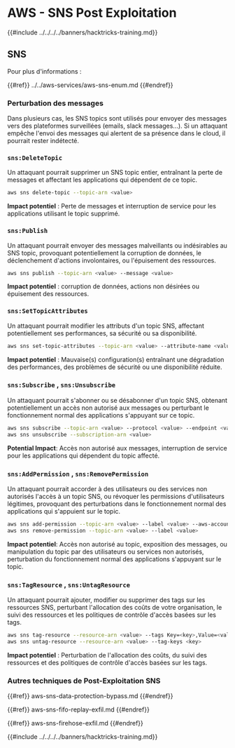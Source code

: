 # AWS - SNS Post Exploitation

{{#include ../../../../banners/hacktricks-training.md}}

## SNS

Pour plus d'informations :

{{#ref}}
../../aws-services/aws-sns-enum.md
{{#endref}}

### Perturbation des messages

Dans plusieurs cas, les SNS topics sont utilisés pour envoyer des messages vers des plateformes surveillées (emails, slack messages...). Si un attaquant empêche l'envoi des messages qui alertent de sa présence dans le cloud, il pourrait rester indétecté.

### `sns:DeleteTopic`

Un attaquant pourrait supprimer un SNS topic entier, entraînant la perte de messages et affectant les applications qui dépendent de ce topic.
```bash
aws sns delete-topic --topic-arn <value>
```
**Impact potentiel** : Perte de messages et interruption de service pour les applications utilisant le topic supprimé.

### `sns:Publish`

Un attaquant pourrait envoyer des messages malveillants ou indésirables au SNS topic, provoquant potentiellement la corruption de données, le déclenchement d'actions involontaires, ou l'épuisement des ressources.
```bash
aws sns publish --topic-arn <value> --message <value>
```
**Impact potentiel** : corruption de données, actions non désirées ou épuisement des ressources.

### `sns:SetTopicAttributes`

Un attaquant pourrait modifier les attributs d'un topic SNS, affectant potentiellement ses performances, sa sécurité ou sa disponibilité.
```bash
aws sns set-topic-attributes --topic-arn <value> --attribute-name <value> --attribute-value <value>
```
**Impact potentiel** : Mauvaise(s) configuration(s) entraînant une dégradation des performances, des problèmes de sécurité ou une disponibilité réduite.

### `sns:Subscribe` , `sns:Unsubscribe`

Un attaquant pourrait s'abonner ou se désabonner d'un topic SNS, obtenant potentiellement un accès non autorisé aux messages ou perturbant le fonctionnement normal des applications s'appuyant sur ce topic.
```bash
aws sns subscribe --topic-arn <value> --protocol <value> --endpoint <value>
aws sns unsubscribe --subscription-arn <value>
```
**Potential Impact**: Accès non autorisé aux messages, interruption de service pour les applications qui dépendent du topic affecté.

### `sns:AddPermission` , `sns:RemovePermission`

Un attaquant pourrait accorder à des utilisateurs ou des services non autorisés l'accès à un topic SNS, ou révoquer les permissions d'utilisateurs légitimes, provoquant des perturbations dans le fonctionnement normal des applications qui s'appuient sur le topic.
```bash
aws sns add-permission --topic-arn <value> --label <value> --aws-account-id <value> --action-name <value>
aws sns remove-permission --topic-arn <value> --label <value>
```
**Impact potentiel**: Accès non autorisé au topic, exposition des messages, ou manipulation du topic par des utilisateurs ou services non autorisés, perturbation du fonctionnement normal des applications s'appuyant sur le topic.

### `sns:TagResource` , `sns:UntagResource`

Un attaquant pourrait ajouter, modifier ou supprimer des tags sur les ressources SNS, perturbant l'allocation des coûts de votre organisation, le suivi des ressources et les politiques de contrôle d'accès basées sur les tags.
```bash
aws sns tag-resource --resource-arn <value> --tags Key=<key>,Value=<value>
aws sns untag-resource --resource-arn <value> --tag-keys <key>
```
**Impact potentiel** : Perturbation de l'allocation des coûts, du suivi des ressources et des politiques de contrôle d'accès basées sur les tags.

### Autres techniques de Post-Exploitation SNS

{{#ref}}
aws-sns-data-protection-bypass.md
{{#endref}}

{{#ref}}
aws-sns-fifo-replay-exfil.md
{{#endref}}

{{#ref}}
aws-sns-firehose-exfil.md
{{#endref}}

{{#include ../../../../banners/hacktricks-training.md}}
